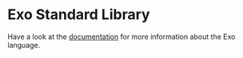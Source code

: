 # Exo Standard Library

Have a look at the [documentation](https://gitlab.com/awesome-language/awesome-library/wikis/Home) for more information about the Exo language.
